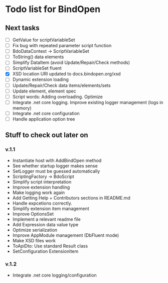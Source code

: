 Todo list for BindOpen
====

## Next tasks

- [ ] GetValue<T> for scriptVariableSet
- [ ] Fix bug with repeated parameter script function
- [ ] BdoDataContext -> ScriptVariableSet
- [ ] ToString() data elements
- [ ] Simplify DataItem (avoid Update/Repair/Check methods)
- [ ] ScriptVariableSet fluent
- [x] XSD location URI updated to docs.bindopen.org/xsd
- [ ] Dynamic extension loading
- [ ] Update/Repair/Check data items/elements/sets
- [ ] Update element, element spec
- [ ] Script words: Adding overloading. Optimize 
- [ ] Integrate .net core logging. Improve existing logger management (logs in memory)
- [ ] Integrate .net core configuration
- [ ] Handle application option tree

## Stuff to check out later on

### v.1.1

* Instantiate host with AddBindOpen method
* See whether startup logger makes sense
* SetLogger must be guessed automatically
* ScriptingFactory -> BdoScript
* Simplify script interpretation
* Improve extension handling
* Make logging work again
* Add Getting Help + Contributors sections in README.md
* Handle expcetions correctly.
* Simplify extension item management
* Improve OptionsSet 
* Implement a relevant readme file
* Add Expression data value type
* Optimize serialization
* Improve AppModule management (DbFluent mode)
* Make XSD files work
* ToApiDto: Use standard Result class
* SetConfiguration ExtensionItem

### v.1.2
* Integrate .net core logging/configuration